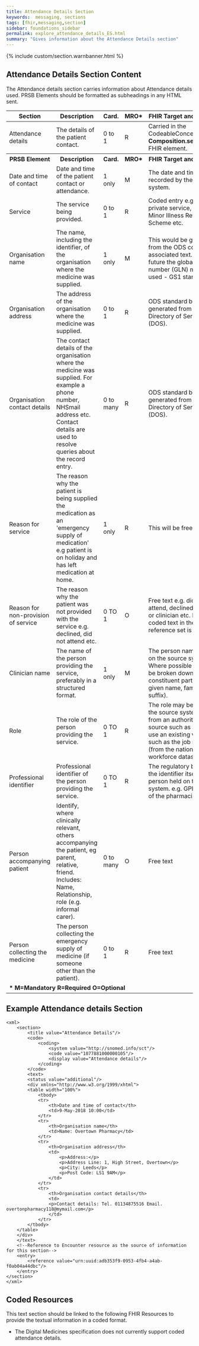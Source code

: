```yaml
---
title: Attendance Details Section
keywords:  messaging, sections
tags: [fhir,messaging,section]
sidebar: foundations_sidebar
permalink: explore_attendance_details_ES.html
summary: "Gives information about the Attendance Details section"
---
```


{% include custom/section.warnbanner.html %}

## Attendance Details Section Content ##
The Attendance details section carries information about Attendance details used. PRSB Elements should be formatted as subheadings in any HTML sent.


<table style="width:100%;max-width: 100%;">
	<thead>
		<tr>
			<th width="15%">Section</th>
			<th width="35%">Description</th>
			<th width="5%">Card.</th>
			<th width="5%">MRO*</th>
			<th width="40%">FHIR Target and Guidance</th>
		</tr>
	</thead>
 	<tbody>
 		<tr>
   			<td>Attendance details</td>
  			<td>The details of the patient contact.</td>
   			<td>0 to 1</td>
   			<td>R</td>
			<td>Carried in the CodeableConcept of <b>Composition.section.code</b> FHIR element.</td>
  		</tr>
		<tr>
			<th>PRSB Element</th>
			<th>Description</th>
			<th>Card.</th>
			<th>MRO*</th>
			<th>FHIR Target and Guidance</th>		
		</tr>
  		<tr>
   			<td>Date and time of contact</td>
   			<td>Date and time of the patient contact or attendance.</td>
   			<td>1 only</td>
   			<td>M</td>
   			<td>The date and time as recorded by the pharmacy system.</td>
  		</tr>
  		<tr>
   			<td>Service</td>
   			<td>The service being provided.</td>
   			<td>0 to 1</td>
   			<td>R</td>
   			<td>Coded entry e.g. NUMSAS, private service, Digital Minor Illness Referral Scheme etc.</td>
  		</tr>
		<tr>
   			<td>Organisation name</td>
   			<td>The name, including the identifier, of the organisation where the medicine was supplied.</td>
   			<td>1 only</td>
   			<td>M</td>
   			<td>This would be generated from the ODS code and associated text.In the future the global location number (GLN) may be used - GS1 standard.</td>
  		</tr>
		<tr>
   			<td>Organisation address</td>
   			<td>The address of the organisation where the medicine was supplied.</td>
   			<td>0 to 1</td>
   			<td>R</td>
   			<td>ODS standard but may be generated from the Directory of Services (DOS).</td>
  		</tr>
		<tr>
   			<td>Organisation contact details</td>
   			<td>The contact details of the organisation where the medicine was supplied. For example a phone number, NHSmail address etc. Contact details are used to resolve queries about the record entry.</td>
   			<td>0 to many</td>
   			<td>R</td>
   			<td>ODS standard but may be generated from the Directory of Services (DOS).</td>
  		</tr>
		<tr>
   			<td>Reason for service</td>
   			<td>The reason why the patient is being supplied the medication as an 'emergency supply of medication' e.g patient is on holiday and has left medication at home.</td>
   			<td>1 only</td>
   			<td>R</td>
   			<td>This will be free text.</td>
  		</tr>
		<tr>
   			<td>Reason for non-provision of service</td>
   			<td>The reason why the patient was not provided with the service e.g. declined, did not attend etc.</td>
   			<td>0 TO 1</td>
   			<td>O</td>
   			<td>Free text e.g. did not attend, declined by patient or clinician etc. Maybe coded text in the future if a reference set is created.</td>
  		</tr>
		<tr>
   			<td>Clinician name</td>
   			<td>The name of the person providing the service, preferably in a structured format.</td>
   			<td>1 only</td>
   			<td>M</td>
   			<td>The person name as held on the source system. Where possible this should be broken down into its constituent parts (prefix, given name, family name, suffix).</td>
  		</tr>
		<tr>
   			<td>Role</td>
   			<td>The role of the person providing the service.</td>
   			<td>0 TO 1</td>
   			<td>R</td>
   			<td>The role may be held on the source system, be from an authoritative source such as SDS, or use an existing vocabulary such as the job role title (from the national workforce dataset).</td>
  		</tr>
		<tr>
   			<td>Professional identifier</td>
   			<td>Professional identifier of the person providing the service.</td>
   			<td>0 TO 1</td>
   			<td>R</td>
   			<td>The regulatory body and the identifier itself of the person held on the source system. e.g. GPhC number of the pharmacist.</td>
  		</tr>
		<tr>
   			<td>Person accompanying patient</td>
   			<td>Identify, where clinically relevant, others accompanying the patient, eg parent, relative, friend. Includes: Name, Relationship, role (e.g. informal carer).</td>
   			<td>0 to many</td>
   			<td>O</td>
   			<td>Free text</td>
  		</tr>
		<tr>
   			<td>Person collecting the medicine</td>
   			<td>The person collecting the emergency supply of medicine (if someone other than the patient).</td>
   			<td>0 to 1</td>
   			<td>R</td>
   			<td>Free text</td>
  		</tr>
		<tr>
		<td colspan="5"><b>* M=Mandatory R=Required O=Optional</b></td>
		</tr>
 	</tbody>
</table>


## Example Attendance details Section ##

```
<xml>
	<section>
		<title value="Attendance Details"/>
		<code>
			<coding>
				<system value="http://snomed.info/sct"/>
				<code value="1077881000000105"/>
				<display value="Attendance details"/>
			</coding>
		</code>
		<text>
		<status value="additional"/>
		<div xmlns="http://www.w3.org/1999/xhtml">
		<table width="100%">
			<tbody>
			<tr>
				<th>Date and time of contact</th>
				<td>9-May-2018 10:00</td>
			</tr>
			<tr>
				<th>Organisation name</th>
				<td>Name: Overtown Pharmacy</td>
			</tr>
			<tr>
				<th>Organisation address</th>
				<td>
					<p>Address:</p>
					<p>Address Line: 1, High Street, Overtown</p>
					<p>City: Leeds</p>
					<p>Post Code: LS1 9AM</p>
				</td>
			</tr>
			<tr>
				<th>Organisation contact details</th>
				<td>
				<p>Contact details: Tel. 01134875516 Email. overtonpharmacy118@mymail.com</p>
				</td>
			</tr>
		</tbody>
	</table>
	</div>
	</text>
	<!--Reference to Encounter resource as the source of information for this section-->
	<entry>
		<reference value="urn:uuid:adb353f9-0953-4fb4-a4ab-f0ab04a44dbc"/>
	</entry>
</section>
</xml>
```

## Coded Resources ##

This text section should be linked to the following FHIR Resources to provide the textual information in a coded format.

- The Digital Medicines specification does not currently support coded attendance details.






